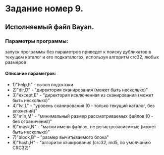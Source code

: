 ﻿# Задание номер 9. 
## Исполняемый файл Bayan. 
### Параметры программы: 
запуск программы без параметров приведет к поиску дубликатов в текущем каталог и его подкаталогах, используя алгоритм crc32, любых размеров 
#### Описание параметров: 
* 1)"help,h" - вызов подсказки 
* 2)"dir,D" - "директория сканирования (может быть несколько)" 
* 3)"except,E" - "директория исключенная из сканирования (может быть несколько)" 
* 4)"lvl,L" - "уровень сканирования (0 - только текущий каталог, без вложений)" 
* 5)"min,M" - "минимальный размер рассматриваемых файлов (0 - без ограничения)" 
* 6)"mask,N" - "маски имени файлов, не регистрозависимые (может быть несколько)" 
* 7)"block,B" - "размер вычитываемого блока" 
* 8)"hash,H" - "алгоритм хэширования (crc32, md5, по умолчанию CRC32)"